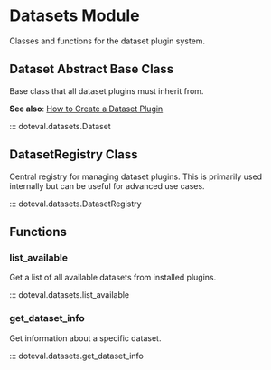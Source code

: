 # Datasets Module

Classes and functions for the dataset plugin system.

## Dataset Abstract Base Class

Base class that all dataset plugins must inherit from.

**See also**: [How to Create a Dataset Plugin](../how-to/create-dataset-plugin.md)

::: doteval.datasets.Dataset

## DatasetRegistry Class

Central registry for managing dataset plugins. This is primarily used internally but can be useful for advanced use cases.

::: doteval.datasets.DatasetRegistry

## Functions

### list_available

Get a list of all available datasets from installed plugins.

::: doteval.datasets.list_available

### get_dataset_info

Get information about a specific dataset.

::: doteval.datasets.get_dataset_info
